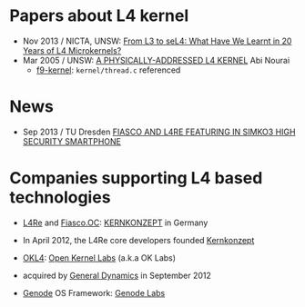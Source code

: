 # Papers about L4 kernel

* Nov 2013 / NICTA, UNSW: [From L3 to seL4: What Have We Learnt in 20 Years of L4 Microkernels?](http://sigops.org/sosp/sosp13/papers/p133-elphinstone.pdf)
* Mar 2005 / UNSW: [A PHYSICALLY-ADDRESSED L4 KERNEL](http://www.disy.cse.unsw.edu.au/theses_public/05/anourai.pdf) Abi Nourai
  - [f9-kernel](https://github.com/f9micro): `kernel/thread.c` referenced

# News
* Sep 2013 / TU Dresden [FIASCO AND L4RE FEATURING IN SIMKO3 HIGH SECURITY SMARTPHONE](http://www.inf.tu-dresden.de/article.php?node_id=1141&ln=en&article_id=576)

# Companies supporting L4 based technologies
* [L4Re](http://os.inf.tu-dresden.de/L4Re/) and [Fiasco.OC](http://os.inf.tu-dresden.de/fiasco/): [KERNKONZEPT](http://www.kernkonzept.com/) in Germany 
 - In April 2012, the L4Re core developers founded [Kernkonzept](http://www.kernkonzept.com/)
* [OKL4](http://wiki.ok-labs.com/): [Open Kernel Labs](http://en.wikipedia.org/wiki/Open_Kernel_Labs) (a.k.a OK Labs)
 - acquired by [General Dynamics](http://en.wikipedia.org/wiki/General_Dynamics) in September 2012
* [Genode](http://genode.org/) OS Framework: [Genode Labs](http://www.genode-labs.com/)

